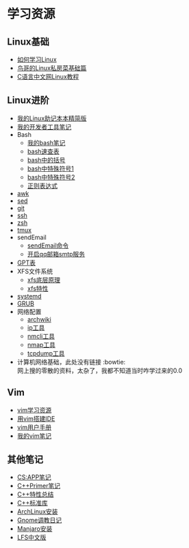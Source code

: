 # 学习资源

## Linux基础
* [如何学习Linux](https://www.zhihu.com/question/20730157)
* [鸟哥的Linux私房菜基础篇](http://linux.vbird.org/linux_basic/)
* [C语言中文网Linux教程](http://m.biancheng.net/linux_tutorial/)

## Linux进阶
* [我的Linux助记本本精简版](http://note.youdao.com/noteshare?id=cf10d6f61b370a1a0a50c5ead18a2b48)
* [我的开发者工具笔记](http://note.youdao.com/noteshare?id=9daf360aa75497bcf8b797bec4c831b9)
* Bash
    * [我的bash笔记](http://note.youdao.com/noteshare?id=f044d029a52d80ff918fb534ba406f0f)
    * [bash速查表](https://github.com/skywind3000/awesome-cheatsheets/blob/master/languages/bash.sh)
    * [bash中的括号](https://www.runoob.com/w3cnote/linux-shell-brackets-features.html)
    * [bash中特殊符号1](https://blog.csdn.net/ljianhui/article/details/9360741)
    * [bash中特殊符号2](https://www.cnblogs.com/OldJack/p/6602666.html)
    * [正则表达式](https://www.cnblogs.com/chensiqiqi/p/6285060.html)
* [awk](https://man.linuxde.net/awk)
* [sed](https://man.linuxde.net/sed)
* [git](https://git-scm.com/book/zh/v1/%E8%B5%B7%E6%AD%A5)
* [ssh](https://wiki.archlinux.org/index.php/Secure_Shell_(%E7%AE%80%E4%BD%93%E4%B8%AD%E6%96%87))
* [zsh](https://wiki.archlinux.org/index.php/Zsh_(%E7%AE%80%E4%BD%93%E4%B8%AD%E6%96%87))
* [tmux](http://louiszhai.github.io/2017/09/30/tmux)
* sendEmail
    * [sendEmail命令](https://blog.51cto.com/ityunwei2017/1713425)
    * [开启qq邮箱smtp服务](https://zhinan.sogou.com/guide/detail/?id=1610040986&rcer=u9PEmtytiU4SEAUUJ)
* [GPT表](http://www.jinbuguo.com/storage/gpt.html)
* XFS文件系统
    * [xfs底层原理](https://blog.csdn.net/scaleqiao/article/details/52098546)
    * [xfs特性](https://baike.sogou.com/m/fullLemma?lid=601556&fromTitle=xfs&rcer=u9PEmtytiU4SEAUUJ)
* [systemd](http://www.jinbuguo.com/systemd/systemd.index.html)
* [GRUB](http://www.jinbuguo.com/linux/grub.cfg.html)
* 网络配置
    * [archwiki](https://wiki.archlinux.org/index.php/%E7%BD%91%E7%BB%9C%E9%85%8D%E7%BD%AE)
    * [ip工具](https://wk.baidu.com/view/48053eeeaeaad1f346933fd3)
    * [nmcli工具](https://access.redhat.com/documentation/zh-cn/red_hat_enterprise_linux/7/html/networking_guide/sec-using_the_networkmanager_command_line_tool_nmcli#sec-Understanding_the_nmcli_Options)
    * [nmap工具](https://blog.csdn.net/aspirationflow/article/details/7694274)
    * [tcpdump工具](https://www.jianshu.com/p/a62ed1bb5b20)
* 计算机网络基础，此处没有链接 :bowtie:  
网上搜的零散的资料，太杂了，我都不知道当时咋学过来的0.0

## Vim
* [vim学习资源](https://github.com/vim-china/hello-vim)
* [用vim搭建IDE](https://github.com/yangyangwithgnu/use_vim_as_ide)
* [vim用户手册](http://yianwillis.github.io/vimcdoc/doc/usr_toc.html)
* [我的vim笔记](http://yianwillis.github.io/vimcdoc/doc/usr_toc.html)

## 其他笔记
* [CS:APP笔记](http://note.youdao.com/noteshare?id=a79ac5e0f8a508c38899caac0ea89c74)
* [C++Primer笔记](http://note.youdao.com/noteshare?id=0f0235f3c461debf10f5a79515329f96)
* [C++特性总结](http://note.youdao.com/noteshare?id=7e236a03f9b1f9338a46c792fb7c2a19)
* [C++标准库](http://note.youdao.com/noteshare?id=59c95a25f6c344322126434c04419ee1)
* [ArchLinux安装](notes/Arch.note)
* [Gnome调教日记](notes/Gnome.note)
* [Manjaro安装](notes/Manjaro.note)  
* [LFS中文版](https://lctt.github.io/LFS-BOOK)
